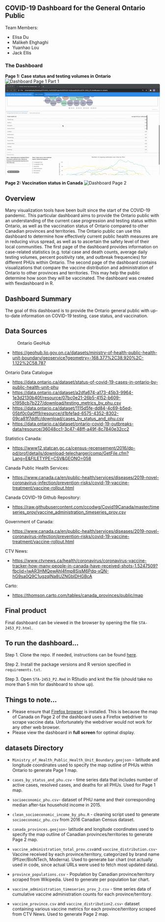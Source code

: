 ## COVID-19 Dashboard for the General Ontario Public

Team Members:
 * Elisa Du
 * Malikeh Ehghaghi
 * Yuanhao Lou
 * Jack Ellis


### The Dashboard
**Page 1: Case status and testing volumes in Ontario**
![Dashboard Page 1 Part 1](demo/demo11.gif)
![Dashboard Page 1 Part 2](demo/demo22.gif)

**Page 2: Vaccination status in Canada**
![Dashboard Page 2](demo/demo33.gif)


## Overview
Many visualization tools have been built since the start of the COVID-19 pandemic. This particular dashboard aims to provide the Ontario public with an understanding of the current case progression and testing status within Ontario, as well as the vaccination status of Ontario compared to other Canadian provinces and territories. The Ontario public can use this dashboard to determine how effectively current public health measures are in reducing virus spread, as well as to ascertain the safety level of their local communities. The first page of the dashboard provides information on case-related statistics (e.g. total case and death counts, average daily testing volumes, percent positivity rate, and outbreak frequencies) for different PHUs within Ontario. The second page of the dashboard contains visualizations that compare the vaccine distribution and administration of Ontario to other provinces and territories. This may help the public determine how soon they will be vaccinated. The dashboard was created with flexdashboard in R.

## Dashboard Summary
The goal of this dashboard is to provide the Ontario general public with up-to-date information on COVID-19 testing, case status, and vaccination.

## Data Sources

&nbsp; &nbsp; &nbsp; &nbsp; &nbsp; Ontario GeoHub
 * https://geohub.lio.gov.on.ca/datasets/ministry-of-health-public-health-unit-boundary/geoservice?geometry=-168.377%2C38.920%2C-1.122%2C58.787

  Ontario Data Catalogue
 * https://data.ontario.ca/dataset/status-of-covid-19-cases-in-ontario-by-public-health-unit-phu
 * https://data.ontario.ca/dataset/a2dfa674-a173-45b3-9964-1e3d2130b40f/resource/07bc0e21-26b5-4152-b609-c1958cb7b227/download/testing_metrics_by_phu.csv
 * https://data.ontario.ca/dataset/1115d5fe-dd84-4c69-b5ed-05bf0c0a0ff9/resource/d1bfe1ad-6575-4352-8302-09ca81f7ddfc/download/cases_by_status_and_phu.csv
 * https://data.ontario.ca/dataset/ontario-covid-19-outbreaks-data/resource/36048cc1-3c47-48ff-a49f-8c7840e32cc2

 Statistics Canada:
 * https://www12.statcan.gc.ca/census-recensement/2016/dp-pd/prof/details/download-telecharger/comp/GetFile.cfm?Lang=E&FILETYPE=CSV&GEONO=058

 Canada Public Health Services:
 * https://www.canada.ca/en/public-health/services/diseases/2019-novel-coronavirus-infection/prevention-risks/covid-19-vaccine-treatment/vaccine-rollout.html

 Canada COVID-19 Github Repository:
 * https://raw.githubusercontent.com/ccodwg/Covid19Canada/master/timeseries_prov/vaccine_administration_timeseries_prov.csv

 Government of Canada:
 * https://www.canada.ca/en/public-health/services/diseases/2019-novel-coronavirus-infection/prevention-risks/covid-19-vaccine-treatment/vaccine-rollout.html

 CTV News:
 * https://www.ctvnews.ca/health/coronavirus/coronavirus-vaccine-tracker-how-many-people-in-canada-have-received-shots-1.5247509?fbclid=IwAR3HMQewAhl4fmp8SisM6Pdq-xQN-hG9sa0Q9C1ugzqlNa8UZNGblDHGBcA

 Carto:
 * https://thomson.carto.com/tables/canada_provinces/public/map

## Final product
 Final dashboard can be viewed in the browser by opening the file `STA-2453_P2.html`.

## To run the dashboard...
Step 1. Clone the repo. If needed, instructions can be found [here](https://docs.github.com/en/free-pro-team@latest/github/creating-cloning-and-archiving-repositories/cloning-a-repository).

Step 2. Install the package versions and R version specified in `requirements.txt`.

Step 3. Open `STA-2453_P2.Rmd` in RStudio and knit the file (should take no more than 5 min for dashboard to show up).

## Things to note...
- Please ensure that [Firefox browser](https://www.mozilla.org/en-CA/firefox/new/) is installed. This is because the map of Canada on Page 2 of the dashboard uses a Firefox webdriver to scrape vaccine data. Unfortunately the webdriver would not work for any other web browser.
- Please view the dashboard in **full screen** for optimal display.


## datasets Directory
-  `Ministry_of_Health_Public_Health_Unit_Boundary.geojson` - latitude and longitude coordinates used to specify the map outline of PHUs within Ontario to generate Page 1 map.
- `cases_by_status_and_phu.csv` - time series data that includes number of active cases, resolved cases, and deaths for all PHUs. Used for Page 1 map.
- `socioeconomic_phu.csv`- dataset of PHU name and their corresponding median after-tax household income in 2015.
- `clean_socioeconomic_income_by_phu.R` - cleaning script used to generate `socioeconomic_phu.csv` from 2016 Canadian Census dataset.
- `canada_provinces.geojson`-  latitude and longitude coordinates used to specify the map outline of Canadian provinces/territories to generate Page 2 map.

- `vaccine_administration_total_prov.csv`and `vaccine_distribution.csv`- Vaccine received by each province/territory, categorized by brand name (Pfizer/BioNTech, Moderna). Used to generate bar chart (not actually used in code, since actual URLs were used to fetch most updated data).
- `province_populations.csv` - Population by Canadian province/territory scraped from Wikipedia. Used to generate per population bar chart.
- `vaccine_administration_timeseries_prov_2.csv` -  time series data of cumulative vaccine administration counts for each province/territory.
- `vaccine_province.csv` and `vaccine_distribution2.csv`- dataset containing various vaccine metrics for each province/territory scraped from CTV News. Used to generate Page 2 map.
